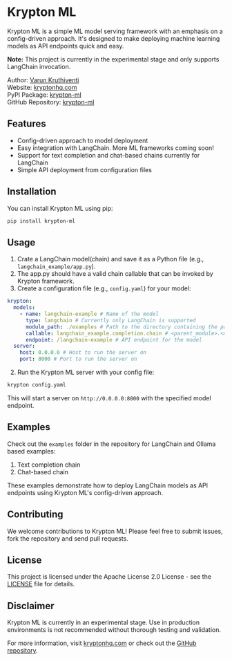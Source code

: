 # Krypton ML

Krypton ML is a simple ML model serving framework with an emphasis on a config-driven approach. It's designed to make deploying machine learning models as API endpoints quick and easy.

**Note:** This project is currently in the experimental stage and only supports LangChain invocation.

Author: [Varun Kruthiventi](https://varunk.me)\
Website: [kryptonhq.com](https://kryptonhq.com)\
PyPI Package: [krypton-ml](https://pypi.org/project/krypton-ml/)\
GitHub Repository: [krypton-ml](https://github.com/kryptonhq/krypton-ml)

## Features

- Config-driven approach to model deployment
- Easy integration with LangChain. More ML frameworks coming soon!
- Support for text completion and chat-based chains currently for LangChain
- Simple API deployment from configuration files

## Installation

You can install Krypton ML using pip:

```bash
pip install krypton-ml
```

## Usage
1. Crate a LangChain model(chain) and save it as a Python file (e.g., `langchain_example/app.py`). 
2. The app.py should have a valid chain callable that can be invoked by Krypton framework.
3. Create a configuration file (e.g., `config.yaml`) for your model:

```yaml
krypton:
  models:
    - name: langchain-example # Name of the model
      type: langchain # Currently only LangChain is supported
      module_path: ./examples # Path to the directory containing the parent module
      callable: langchain_example.completion.chain # <parent_module>.<module>.<callable>
      endpoint: /langchain-example # API endpoint for the model
  server:
    host: 0.0.0.0 # Host to run the server on
    port: 8000 # Port to run the server on
```

2. Run the Krypton ML server with your config file:

```bash
krypton config.yaml
```

This will start a server on `http://0.0.0.0:8000` with the specified model endpoint.

## Examples

Check out the `examples` folder in the repository for LangChain and Ollama based examples:

1. Text completion chain
2. Chat-based chain

These examples demonstrate how to deploy LangChain models as API endpoints using Krypton ML's config-driven approach.

## Contributing

We welcome contributions to Krypton ML! Please feel free to submit issues, fork the repository and send pull requests.

## License

This project is licensed under the Apache License 2.0 License - see the [LICENSE](LICENSE) file for details.

## Disclaimer

Krypton ML is currently in an experimental stage. Use in production environments is not recommended without thorough testing and validation.

For more information, visit [kryptonhq.com](https://kryptonhq.com) or check out the [GitHub repository](https://github.com/kryptonhq/krypton-ml).
